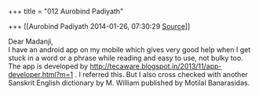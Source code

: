 +++
title = "012 Aurobind Padiyath"

+++
[[Aurobind Padiyath	2014-01-26, 07:30:29 [Source](https://groups.google.com/g/samskrita/c/uiwBAqymRjw)]]



Dear Madanji,  
I have an android app on my mobile which gives very good help when I get stuck in a word or a phrase while reading and easy to use, not bulky too.  
The app is developed by <http://tecaware.blogspot.in/2013/11/app-developer.html?m=1> . I referred this. But I also cross checked with another Sanskrit English dictionary by M. William published by Motilal Banarasidas.

